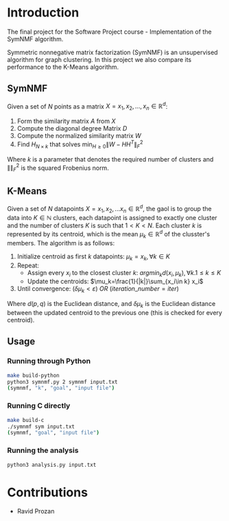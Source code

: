 # Introduction

The final project for the Software Project course - Implementation of the SymNMF algorithm.

Symmetric nonnegative matrix factorization (SymNMF) is an unsupervised algorithm for graph clustering. In this project we also compare its performance to the K-Means algorithm.

## SymNMF

Given a set of $N$ points as a matrix $X=x_1,x_2,...,x_n\in \mathbb{R}^{d}$:
1. Form the similarity matrix $A$ from $X$
2. Compute the diagonal degree Matrix $D$
3. Compute the normalized similarity matrix $W$
4. Find $H_{N\times k}$ that solves $\min_{H\geq 0} \|W-HH^T\|_F^2$

Where $k$ is a parameter that denotes the required number of clusters and $\|\|_F^2$ is the squared Frobenius norm.

## K-Means

Given a set of $N$ datapoints $X=x_1,x_2,...x_n\in\mathbb{R}^d$, the gaol is to group the data into $K\in\mathbb{N}$ clusters, each datapoint is assigned to exactly one cluster and the number of clusters $K$ is such that $1<K<N$.
Each cluster $k$ is represented by its centroid, which is the mean $\mu_k\in\mathbb{R}^d$ of the clusster's members. The algorithm is as follows:
1. Initialize centroid as first $k$ datapoints: $\mu_k=x_k, \forall k\in K$
2. Repeat:
   * Assign every $x_i$ to the closest cluster $k$: $argmin_k d(x_i,\mu_k),\forall k. 1\leq k\leq K$
   * Update the centroids: $\mu_k=\frac{1}{|k|}\sum_{x_i\in k} x_i$
3. Until convergence: $(\delta\mu_k<\varepsilon)\ OR\ (iteration\_number=iter)$

Where $d(p,q)$ is the Euclidean distance, and $\delta\mu_k$ is the Euclidean distance between the updated centroid to the previous one (this is checked for every centroid).

## Usage

### Running through Python
```bash
make build-python
python3 symnmf.py 2 symnmf input.txt
(symnmf, "k", "goal", "input file")
```

### Running C directly
```bash
make build-c
./symnmf sym input.txt
(symnmf, "goal", "input file")
```

### Running the  analysis
```bash
python3 analysis.py input.txt
```

# Contributions
* Ravid Prozan
